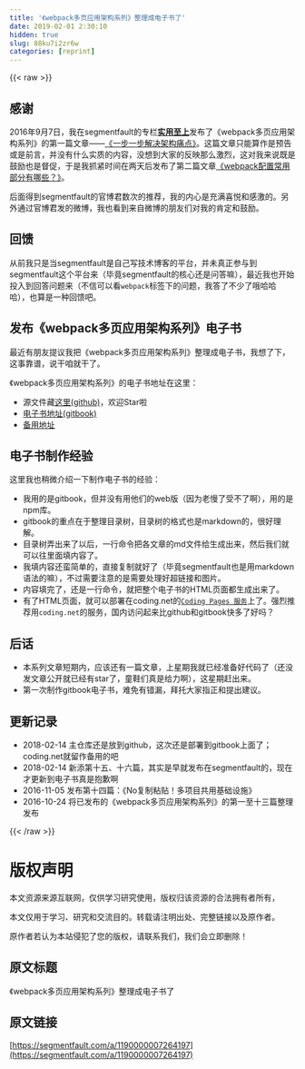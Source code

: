 ```yaml
---
title: '《webpack多页应用架构系列》整理成电子书了' 
date: 2019-02-01 2:30:10
hidden: true
slug: 88ku7i2zr6w
categories: [reprint]
---
```


{{< raw >}}

                    
<h2 id="articleHeader0">感谢</h2>
<p>2016年9月7日，我在segmentfault的专栏<a href="https://segmentfault.com/blog/array_huang"><strong>实用至上</strong></a>发布了《webpack多页应用架构系列》的第一篇文章——<a href="https://segmentfault.com/a/1190000006843916" target="_blank">《一步一步解决架构痛点》</a>。这篇文章只能算作是预告或是前言，并没有什么实质的内容，没想到大家的反映那么激烈，这对我来说既是鼓励也是督促，于是我抓紧时间在两天后发布了第二篇文章<a href="https://segmentfault.com/a/1190000006863968">《webpack配置常用部分有哪些？》</a>。</p>
<p>后面得到segmentfault的官博君数次的推荐，我的内心是充满喜悦和感激的。另外通过官博君发的微博，我也看到来自微博的朋友们对我的肯定和鼓励。</p>
<h2 id="articleHeader1">回馈</h2>
<p>从前我只是当segmentfault是自己写技术博客的平台，并未真正参与到segmentfault这个平台来（毕竟segmentfault的核心还是问答嘛），最近我也开始投入到回答问题来（不信可以看<code>webpack</code>标签下的问题，我答了不少了哦哈哈哈），也算是一种回馈吧。</p>
<h2 id="articleHeader2">发布《webpack多页应用架构系列》电子书</h2>
<p>最近有朋友提议我把《webpack多页应用架构系列》整理成电子书，我想了下，这事靠谱，说干咱就干了。</p>
<p>《webpack多页应用架构系列》的电子书地址在这里：</p>
<ul>
<li>源文件藏<a href="https://github.com/Array-Huang/webpack-book" rel="nofollow noreferrer" target="_blank">这里(github)</a>，欢迎Star啦</li>
<li><a href="https://array-huang.gitbooks.io/multipage-webapp-architecture-with-webpack/content/" rel="nofollow noreferrer" target="_blank">电子书地址(gitbook)</a></li>
<li><a href="http://array_huang.coding.me/webpack-book/" rel="nofollow noreferrer" target="_blank">备用地址</a></li>
</ul>
<h2 id="articleHeader3">电子书制作经验</h2>
<p>这里我也稍微介绍一下制作电子书的经验：</p>
<ul>
<li>我用的是gitbook，但并没有用他们的web版（因为老慢了受不了啊），用的是npm库。</li>
<li>gitbook的重点在于整理目录树，目录树的格式也是markdown的，很好理解。</li>
<li>目录树弄出来了以后，一行命令把各文章的md文件给生成出来，然后我们就可以往里面填内容了。</li>
<li>我填内容还蛮简单的，直接复制就好了（毕竟segmentfault也是用markdown语法的嘛），不过需要注意的是需要处理好超链接和图片。</li>
<li>内容填完了，还是一行命令，就把整个电子书的HTML页面都生成出来了。</li>
<li>有了HTML页面，就可以部署在coding.net的<a href="https://coding.net/help/doc/pages/index.html" rel="nofollow noreferrer" target="_blank"><code>Coding Pages 服务</code></a>上了。强烈推荐用<code>coding.net</code>的服务，国内访问起来比github和gitbook快多了好吗？</li>
</ul>
<h2 id="articleHeader4">后话</h2>
<ul>
<li>本系列文章短期内，应该还有一篇文章，上星期我就已经准备好代码了（还没发文章公开就已经有star了，童鞋们真是给力啊），这星期赶出来。</li>
<li>第一次制作gitbook电子书，难免有错漏，拜托大家指正和提出建议。</li>
</ul>
<h2 id="articleHeader5">更新记录</h2>
<ul>
<li>2018-02-14 主仓库还是放到github，这次还是部署到gitbook上面了；coding.net就留作备用的吧</li>
<li>2018-02-14 新添第十五、十六篇，其实是早就发布在segmentfault的，现在才更新到电子书真是抱歉啊</li>
<li>2016-11-05 发布第十四篇：《No复制粘贴！多项目共用基础设施》</li>
<li>2016-10-24 将已发布的《webpack多页应用架构系列》的第一至十三篇整理发布</li>
</ul>

                
{{< /raw >}}

# 版权声明
本文资源来源互联网，仅供学习研究使用，版权归该资源的合法拥有者所有，

本文仅用于学习、研究和交流目的。转载请注明出处、完整链接以及原作者。

原作者若认为本站侵犯了您的版权，请联系我们，我们会立即删除！

## 原文标题
《webpack多页应用架构系列》整理成电子书了

## 原文链接
[https://segmentfault.com/a/1190000007264197](https://segmentfault.com/a/1190000007264197)

